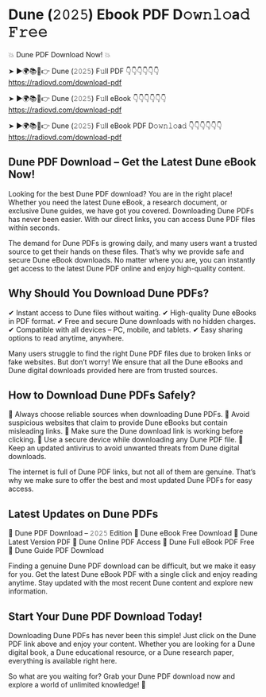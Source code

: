 # Dune (𝟸𝟶𝟸𝟻) Ebook PDF D𝚘𝚠𝚗𝚕𝚘a𝚍 𝙵𝚛𝚎𝚎

💥 Dune PDF Download Now! 💥

➤ ►🌍📚📱👉 Dune (𝟸𝟶𝟸𝟻) F𝚞ll PDF 👇👇👇👇👇👇
https://radiovd.com/download-pdf

➤ ►🌍📚📱👉 Dune (𝟸𝟶𝟸𝟻) F𝚞ll eBook 👇👇👇👇👇👇
https://radiovd.com/download-pdf

➤ ►🌍📚📱👉 Dune (𝟸𝟶𝟸𝟻) F𝚞ll eBook PDF D𝚘𝚠𝚗𝚕𝚘a𝚍 👇👇👇👇👇👇
https://radiovd.com/download-pdf

## Dune PDF Download – Get the Latest Dune eBook Now!

Looking for the best Dune PDF download? You are in the right place! Whether you need the latest Dune eBook, a research document, or exclusive Dune guides, we have got you covered. Downloading Dune PDFs has never been easier. With our direct links, you can access Dune PDF files within seconds.

The demand for Dune PDFs is growing daily, and many users want a trusted source to get their hands on these files. That’s why we provide safe and secure Dune eBook downloads. No matter where you are, you can instantly get access to the latest Dune PDF online and enjoy high-quality content.

## Why Should You Download Dune PDFs?

✔ Instant access to Dune files without waiting.
✔ High-quality Dune eBooks in PDF format.
✔ Free and secure Dune downloads with no hidden charges.
✔ Compatible with all devices – PC, mobile, and tablets.
✔ Easy sharing options to read anytime, anywhere.

Many users struggle to find the right Dune PDF files due to broken links or fake websites. But don’t worry! We ensure that all the Dune eBooks and Dune digital downloads provided here are from trusted sources.

## How to Download Dune PDFs Safely?

📌 Always choose reliable sources when downloading Dune PDFs.
📌 Avoid suspicious websites that claim to provide Dune eBooks but contain misleading links.
📌 Make sure the Dune download link is working before clicking.
📌 Use a secure device while downloading any Dune PDF file.
📌 Keep an updated antivirus to avoid unwanted threats from Dune digital downloads.

The internet is full of Dune PDF links, but not all of them are genuine. That’s why we make sure to offer the best and most updated Dune PDFs for easy access.

## Latest Updates on Dune PDFs

🔹 Dune PDF Download – 𝟸𝟶𝟸𝟻 Edition
🔹 Dune eBook Free Download
🔹 Dune Latest Version PDF
🔹 Dune Online PDF Access
🔹 Dune Full eBook PDF Free
🔹 Dune Guide PDF Download

Finding a genuine Dune PDF download can be difficult, but we make it easy for you. Get the latest Dune eBook PDF with a single click and enjoy reading anytime. Stay updated with the most recent Dune content and explore new information.

## Start Your Dune PDF Download Today!

Downloading Dune PDFs has never been this simple! Just click on the Dune PDF link above and enjoy your content. Whether you are looking for a Dune digital book, a Dune educational resource, or a Dune research paper, everything is available right here.

So what are you waiting for? Grab your Dune PDF download now and explore a world of unlimited knowledge! 🚀